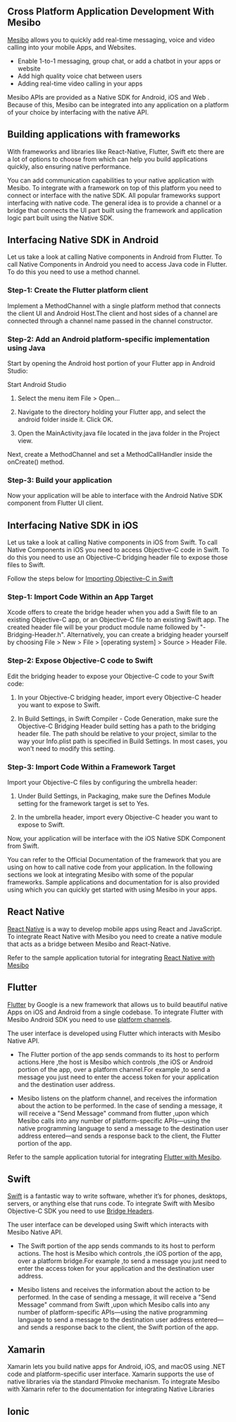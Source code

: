 ## Cross Platform Application Development With Mesibo

[Mesibo](https://mesibo.com) allows you to quickly add real-time messaging, voice and video calling into your mobile Apps, and Websites.
  - Enable 1-to-1 messaging, group chat, or add a chatbot in your apps or website
  - Add high quality voice chat between users
  - Adding real-time video calling in your apps

Mesibo APIs are provided as a Native SDK for Android, iOS and Web . Because of this, Mesibo can be integrated into any application on a platform of your choice by interfacing with the native API. 

## Building applications with frameworks
With frameworks and libraries like React-Native, Flutter, Swift etc there are a lot of options to choose from which can help you build applications quickly, also ensuring native performance.

You can add communication capabilities to your native application with Mesibo. To integrate with a framework on top of this platform you need to connect or interface with the native SDK. All popular frameworks support interfacing with native code. The general idea is to provide a channel or a bridge that connects the UI part built using the framework and application logic part built using the Native SDK. 

## Interfacing Native SDK in Android
Let us take a look at calling Native components in Android from Flutter. To call Native Components in Android you need to access Java code in Flutter. To do this you need to use a method channel.

### Step-1: Create the Flutter platform client
Implement a MethodChannel with a single platform method that connects the client UI and Android Host.The client and host sides of a channel are connected through a channel name passed in the channel constructor.

### Step-2: Add an Android platform-specific implementation using Java
Start by opening the Android host portion of your Flutter app in Android Studio:

Start Android Studio

1. Select the menu item File > Open…

2. Navigate to the directory holding your Flutter app, and select the android folder inside it. Click OK.

3. Open the MainActivity.java file located in the java folder in the Project view.

Next, create a MethodChannel and set a MethodCallHandler inside the onCreate() method.

### Step-3: Build your application
Now your application will be able to interface with the Android Native SDK component from Flutter UI client.


## Interfacing Native SDK in iOS

Let us take a look at calling Native components in iOS from Swift. To call Native Components in iOS you need to access Objective-C code in Swift. To do this you need to use an Objective-C bridging header file to expose those files to Swift.

Follow the steps below for [Importing Objective-C in Swift](https://developer.apple.com/documentation/swift/imported_c_and_objective-c_apis/importing_objective-c_into_swift)

### Step-1: Import Code Within an App Target
Xcode offers to create the bridge header when you add a Swift file to an existing Objective-C app, or an Objective-C file to an existing Swift app. The created header file will be your product module name followed by "-Bridging-Header.h". Alternatively, you can create a bridging header yourself by choosing File > New > File > [operating system] > Source > Header File.

### Step-2: Expose Objective-C code to Swift
Edit the bridging header to expose your Objective-C code to your Swift code:

1. In your Objective-C bridging header, import every Objective-C header you want to expose to Swift.

2. In Build Settings, in Swift Compiler - Code Generation, make sure the Objective-C Bridging Header build setting has a path to the bridging header file. The path should be relative to your project, similar to the way your Info.plist path is specified in Build Settings. In most cases, you won't need to modify this setting.

### Step-3: Import Code Within a Framework Target
Import your Objective-C files by configuring the umbrella header:

1. Under Build Settings, in Packaging, make sure the Defines Module setting for the framework target is set to Yes.

2. In the umbrella header, import every Objective-C header you want to expose to Swift.

Now, your application will be interface with the iOS Native SDK Component from Swift.


You can refer to the Official Documentation of the framework that you are using on how to call native code from your application. In the following sections we look at integrating Mesibo with some of the popular frameworks. Sample applications and documentation for is also provided using which you can quickly get started with using Mesibo in your apps.

## React Native
[React Native](https://facebook.github.io/react-native/) is a way to develop mobile apps using React and JavaScript.
To integrate React Native with Mesibo you need to create a native module that acts as a bridge between Mesibo and React-Native.

Refer to the sample application tutorial for integrating [React Native with Mesibo](https://github.com/mesibo/samples/tree/master/react-native/helloworld)

## Flutter
[Flutter](https://flutter.io/) by Google is a new framework that allows us to build beautiful native Apps on iOS and Android from a single codebase. To integrate Flutter with Mesibo Android SDK you need to use [platform channels](https://flutter.dev/docs/development/platform-integration/platform-channels).

The user interface is developed using Flutter which interacts with Mesibo Native API.

- The Flutter portion of the app sends commands to its host to perform actions.Here ,the host is Mesibo which controls ,the iOS or Android portion of the app, over a platform channel.For example ,to send a message you just need to enter the access token for your application and the destination user address.

- Mesibo listens on the platform channel, and receives the information about the action to be performed. In the case of sending a message, it will receive a "Send Message" command from flutter ,upon which Mesibo calls into any number of platform-specific APIs—using the native programming language to send a message to the destination user address entered—and sends a response back to the client, the Flutter portion of the app.

Refer to the sample application tutorial for integrating [Flutter with Mesibo](https://github.com/mesibo/samples/tree/master/flutter).

## Swift
[Swift](https://developer.apple.com/swift/) is a fantastic way to write software, whether it’s for phones, desktops, servers, or anything else that runs code. To integrate Swift with Mesibo Objective-C SDK you need to use [Bridge Headers](https://developer.apple.com/documentation/swift/imported_c_and_objective-c_apis/importing_objective-c_into_swift).

The user interface can be developed using Swift which interacts with Mesibo Native API.

- The Swift portion of the app sends commands to its host to perform actions. The host is Mesibo which controls ,the iOS portion of the app, over a platform bridge.For example ,to send a message you just need to enter the access token for your application and the destination user address.

- Mesibo listens and receives the information about the action to be performed. In the case of sending a message, it will receive a "Send Message" command from Swift ,upon which Mesibo calls into any number of platform-specific APIs—using the native programming language to send a message to the destination user address entered—and sends a response back to the client, the Swift portion of the app.
 
## Xamarin
Xamarin lets you build native apps for Android, iOS, and macOS using .NET code and platform-specific user interface.
Xamarin  supports the use of native libraries via the standard PInvoke mechanism. To integrate Mesibo with Xamarin refer to the documentation for integrating Native Libraries

## Ionic



